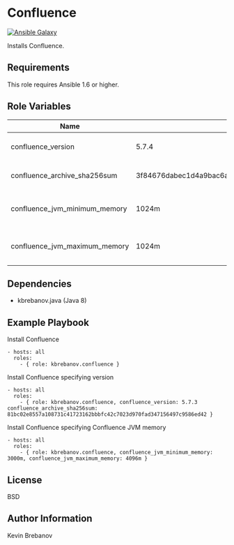 Confluence
==========

[![Ansible Galaxy](https://img.shields.io/badge/galaxy-kbrebanov.confluence-660198.svg)](https://galaxy.ansible.com/list#/roles/3979)

Installs Confluence.

Requirements
------------

This role requires Ansible 1.6 or higher.

Role Variables
--------------

| Name                          | Default                                                          | Description                      |
|-------------------------------|------------------------------------------------------------------|----------------------------------|
| confluence_version            | 5.7.4                                                            | Version of Confluence to install |
| confluence_archive_sha256sum  | 3f84676dabec1d4a9bac6a2676f600cdfee2088b8b9693a4fac88324fa279db2 | SHA 256 checksum of archive      |
| confluence_jvm_minimum_memory | 1024m                                                            | Confluence JVM minimum memory    |
| confluence_jvm_maximum_memory | 1024m                                                            | Confluence JVM maximum memory    |

Dependencies
------------

- kbrebanov.java (Java 8)

Example Playbook
----------------

Install Confluence
```
- hosts: all
  roles:
    - { role: kbrebanov.confluence }
```

Install Confluence specifying version
```
- hosts: all
  roles:
    - { role: kbrebanov.confluence, confluence_version: 5.7.3 confluence_archive_sha256sum: 81bc02e8557a108731c41723162bbbfc42c7023d970fad347156497c9586ed42 }
```

Install Confluence specifying Confluence JVM memory
```
- hosts: all
  roles:
    - { role: kbrebanov.confluence, confluence_jvm_minimum_memory: 3000m, confluence_jvm_maximum_memory: 4096m }
```

License
-------

BSD

Author Information
------------------

Kevin Brebanov
